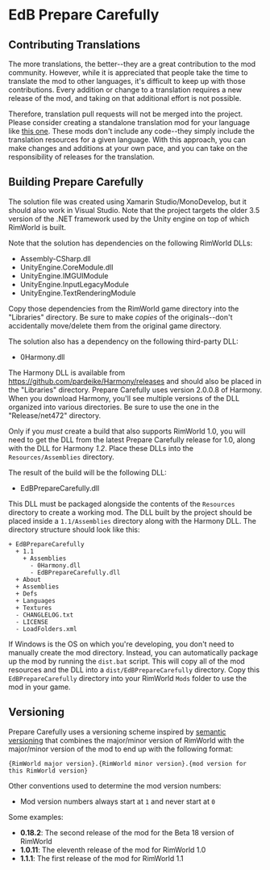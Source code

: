 # EdB Prepare Carefully

## Contributing Translations

The more translations, the better--they are a great contribution to the mod community.  However, while it is appreciated that people take the time to translate the mod to other languages, it's difficult to keep up with those contributions.  Every addition or change to a translation requires a new release of the mod, and taking on that additional effort is not possible.

Therefore, translation pull requests will not be merged into the project.  Please consider creating a standalone translation mod for your language like [this one](https://steamcommunity.com/sharedfiles/filedetails/?id=1205095547).  These mods don't include any code--they simply include the translation resources for a given language.  With this approach, you can make changes and additions at your own pace, and you can take on the responsibility of releases for the translation.

## Building Prepare Carefully

The solution file was created using Xamarin Studio/MonoDevelop, but it should also work in Visual Studio.  Note that the project targets the older 3.5 version of the .NET framework used by the Unity engine on top of which RimWorld is built.

Note that the solution has dependencies on the following RimWorld DLLs:
- Assembly-CSharp.dll
- UnityEngine.CoreModule.dll
- UnityEngine.IMGUIModule
- UnityEngine.InputLegacyModule
- UnityEngine.TextRenderingModule

Copy those dependencies from the RimWorld game directory into the "Libraries" directory.  Be sure to make _copies_ of the originals--don't accidentally move/delete them from the original game directory.

The solution also has a dependency on the following third-party DLL:
- 0Harmony.dll

The Harmony DLL is available from https://github.com/pardeike/Harmony/releases and should also be placed in the "Libraries" directory.  Prepare Carefully uses version 2.0.0.8 of Harmony. When you download Harmony, you'll see
multiple versions of the DLL organized into various directories.  Be sure to use the one in the "Release/net472" directory.

Only if you _must_ create a build that also supports RimWorld 1.0, you will need to get the DLL from the latest Prepare Carefully release for 1.0, along with the DLL for Harmony _1.2_.  Place these DLLs into the `Resources/Assemblies` directory.

The result of the build will be the following DLL:
- EdBPrepareCarefully.dll

This DLL must be packaged alongside the contents of the `Resources` directory to create a working mod. The DLL built by the project should be placed inside a `1.1/Assemblies` directory along with the Harmony DLL.  The directory structure should look like this:

```
+ EdBPrepareCarefully
  + 1.1
    + Assemblies
      - 0Harmony.dll
      - EdBPrepareCarefully.dll
  + About
  + Assemblies
  + Defs
  + Languages
  + Textures
  - CHANGLELOG.txt
  - LICENSE
  - LoadFolders.xml
```

If Windows is the OS on which you're developing, you don't need to manually create the mod directory.  Instead, you can automatically package up the mod by running the `dist.bat` script.  This will copy all of the mod resources and the DLL into a `dist/EdBPrepareCarefully` directory.  Copy this `EdBPrepareCarefully` directory into your RimWorld `Mods` folder to use the mod in your game.

## Versioning

Prepare Carefully uses a versioning scheme inspired by [semantic versioning](http://semver.org/) that combines the major/minor version of RimWorld with the major/minor version of the mod to end up with the following format:

`{RimWorld major version}.{RimWorld minor version}.{mod version for this RimWorld version}`

Other conventions used to determine the mod version numbers:
- Mod version numbers always start at `1` and never start at `0`

Some examples:
+ **0.18.2**: The second release of the mod for the Beta 18 version of RimWorld
+ **1.0.11**: The eleventh release of the mod for RimWorld 1.0
+ **1.1.1**: The first release of the mod for RimWorld 1.1
